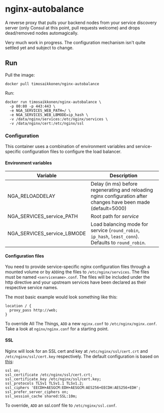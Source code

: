# nginx-autobalance

A reverse proxy that pulls your backend nodes from your service discovery server (only Consul at this point, pull requests welcome) and drops dead/removed nodes automagically.

Very much work in progress. The configuration mechanism isn't quite settled yet and subject to change.

## Run

Pull the image:

```
docker pull timosaikkonen/nginx-autobalance
```

Run:

```
docker run timosaikkonen/nginx-autobalance \
  -p 80:80 -p 443:443 \
  -e NGA_SERVICES_WEB_PATH=/ \
  -e NGA_SERVICES_WEB_LBMODE=ip_hash \
  -v /data/nginx/services:/etc/nginx/services \
  -v /data/nginx/cert:/etc/nginx/ssl
```

### Configuration

This container uses a combination of environment variables and service-specific configuration files to configure the load balancer.

#### Environment variables


Variable                        | Description
--------------------------------|---------------------------
NGA_RELOADDELAY                 | Delay (in ms) before regenerating and reloading nginx configuration after changes have been made (default=5000)
NGA_SERVICES_service_PATH       | Root path for *service*
NGA_SERVICES_service_LBMODE     | Load balancing mode for service (`round_robin`, `ip_hash`, `least_conn`). Defaults to `round_robin`.

#### Configuration files

You need to provide service-specific nginx configuration files through a mounted volume or by `ADD`ing the files to `/etc/nginx/services`. The files must be named `<servicename>.conf`. The files will be included under the http directive and your upstream services have been declared as their respective service names.

The most basic example would look something like this:

```
location / {
  proxy_pass http://web;
}
```

To override All The Things, `ADD` a new `nginx.conf` to `/etc/nginx/nginx.conf`. Take a look at `nginx/nginx.conf` for a starting point.

#### SSL

Nginx will look for an SSL cert and key at `/etc/nginx/ssl/cert.crt` and `/etc/nginx/ssl/cert.key` respectively. The default configuration is based on [this](https://raymii.org/s/tutorials/Strong_SSL_Security_On_nginx.html "Strong SSL Security"):

```
ssl on;
ssl_certificate /etc/nginx/ssl/cert.crt;
ssl_certificate_key /etc/nginx/ssl/cert.key;
ssl_protocols TLSv1 TLSv1.1 TLSv1.2;
ssl_ciphers 'EECDH+AESGCM:EDH+AESGCM:AES256+EECDH:AES256+EDH';
ssl_prefer_server_ciphers on;
ssl_session_cache shared:SSL:10m;
```

To override, `ADD` an ssl.conf file to `/etc/nginx/ssl.conf`.



